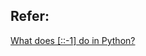 
## Refer:
[What does [::-1] do in Python?](https://www.quora.com/What-does-1-do-in-Python "What does [::-1] do in Python?")
